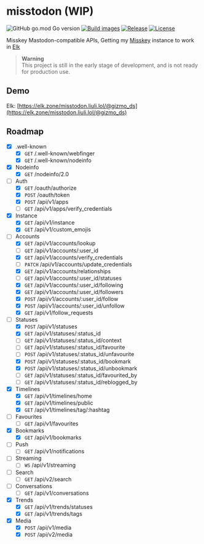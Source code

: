 # misstodon (WIP)

![GitHub go.mod Go version](https://img.shields.io/github/go-mod/go-version/gizmo-ds/misstodon?style=flat-square)
[![Build images](https://img.shields.io/github/actions/workflow/status/gizmo-ds/misstodon/images.yaml?branch=main&label=docker%20image&style=flat-square)](https://github.com/gizmo-ds/misstodon/actions/workflows/images.yaml)
[![Release](https://img.shields.io/github/v/release/gizmo-ds/misstodon.svg?include_prereleases&style=flat-square)](https://github.com/gizmo-ds/misstodon/releases/latest)
[![License](https://img.shields.io/github/license/gizmo-ds/misstodon?style=flat-square)](./LICENSE)

Misskey Mastodon-compatible APIs, Getting my [Misskey](https://github.com/misskey-dev/misskey/tree/13.2.0) instance to work in [Elk](https://github.com/elk-zone/elk)

> **Warning**  
> This project is still in the early stage of development, and is not ready for production use.

## Demo

Elk: [https://elk.zone/misstodon.liuli.lol/@gizmo_ds](https://elk.zone/misstodon.liuli.lol/@gizmo_ds)

## Roadmap

- [x] .well-known
  - [x] `GET` /.well-known/webfinger
  - [x] `GET` /.well-known/nodeinfo
- [x] Nodeinfo
  - [x] `GET` /nodeinfo/2.0
- [ ] Auth
  - [x] `GET` /oauth/authorize
  - [x] `POST` /oauth/token
  - [x] `POST` /api/v1/apps
  - [ ] `GET` /api/v1/apps/verify_credentials
- [x] Instance
  - [x] `GET` /api/v1/instance
  - [x] `GET` /api/v1/custom_emojis
- [ ] Accounts
  - [x] `GET` /api/v1/accounts/lookup
  - [ ] `GET` /api/v1/accounts/:user_id
  - [x] `GET` /api/v1/accounts/verify_credentials
  - [ ] `PATCH` /api/v1/accounts/update_credentials
  - [x] `GET` /api/v1/accounts/relationships
  - [ ] `GET` /api/v1/accounts/:user_id/statuses
  - [x] `GET` /api/v1/accounts/:user_id/following
  - [x] `GET` /api/v1/accounts/:user_id/followers
  - [x] `POST` /api/v1/accounts/:user_id/follow
  - [x] `POST` /api/v1/accounts/:user_id/unfollow
  - [x] `GET` /api/v1/follow_requests
- [ ] Statuses
  - [x] `POST` /api/v1/statuses
  - [x] `GET` /api/v1/statuses/:status_id
  - [ ] `GET` /api/v1/statuses/:status_id/context
  - [ ] `GET` /api/v1/statuses/:status_id/favourite
  - [ ] `POST` /api/v1/statuses/:status_id/unfavourite
  - [x] `POST` /api/v1/statuses/:status_id/bookmark
  - [x] `POST` /api/v1/statuses/:status_id/unbookmark
  - [ ] `GET` /api/v1/statuses/:status_id/favourited_by
  - [ ] `GET` /api/v1/statuses/:status_id/reblogged_by
- [x] Timelines
  - [x] `GET` /api/v1/timelines/home
  - [x] `GET` /api/v1/timelines/public
  - [x] `GET` /api/v1/timelines/tag/:hashtag
- [ ] Favourites
  - [ ] `GET` /api/v1/favourites
- [x] Bookmarks
  - [x] `GET` /api/v1/bookmarks
- [ ] Push
  - [ ] `GET` /api/v1/notifications
- [ ] Streaming
  - [ ] `WS` /api/v1/streaming
- [ ] Search
  - [ ] `GET` /api/v2/search
- [ ] Conversations
  - [ ] `GET` /api/v1/conversations
- [x] Trends
  - [x] `GET` /api/v1/trends/statuses
  - [x] `GET` /api/v1/trends/tags
- [x] Media
  - [x] `POST` /api/v1/media
  - [x] `POST` /api/v2/media
